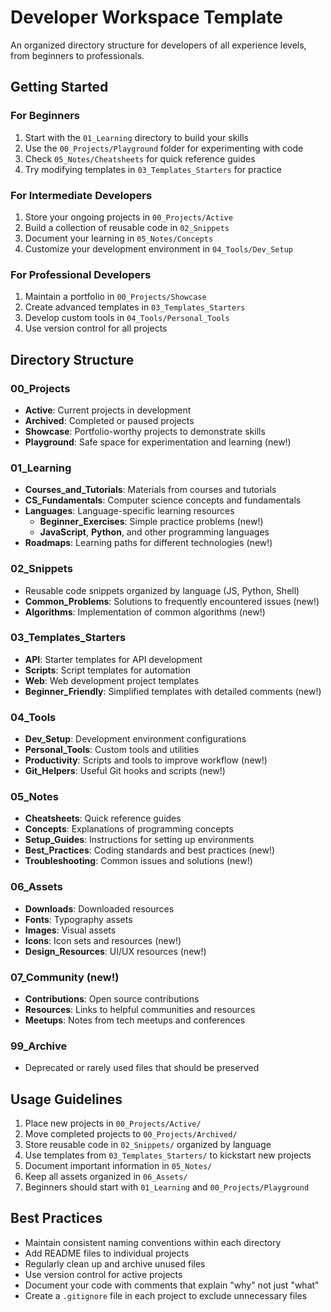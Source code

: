# Developer Workspace Template

An organized directory structure for developers of all experience levels, from beginners to professionals.

## Getting Started

### For Beginners
1. Start with the `01_Learning` directory to build your skills
2. Use the `00_Projects/Playground` folder for experimenting with code
3. Check `05_Notes/Cheatsheets` for quick reference guides
4. Try modifying templates in `03_Templates_Starters` for practice

### For Intermediate Developers
1. Store your ongoing projects in `00_Projects/Active`
2. Build a collection of reusable code in `02_Snippets`
3. Document your learning in `05_Notes/Concepts`
4. Customize your development environment in `04_Tools/Dev_Setup`

### For Professional Developers
1. Maintain a portfolio in `00_Projects/Showcase`
2. Create advanced templates in `03_Templates_Starters`
3. Develop custom tools in `04_Tools/Personal_Tools`
4. Use version control for all projects

## Directory Structure

### 00_Projects
- **Active**: Current projects in development
- **Archived**: Completed or paused projects
- **Showcase**: Portfolio-worthy projects to demonstrate skills
- **Playground**: Safe space for experimentation and learning (new!)

### 01_Learning
- **Courses_and_Tutorials**: Materials from courses and tutorials
- **CS_Fundamentals**: Computer science concepts and fundamentals
- **Languages**: Language-specific learning resources
  - **Beginner_Exercises**: Simple practice problems (new!)
  - **JavaScript**, **Python**, and other programming languages
- **Roadmaps**: Learning paths for different technologies (new!)

### 02_Snippets
- Reusable code snippets organized by language (JS, Python, Shell)
- **Common_Problems**: Solutions to frequently encountered issues (new!)
- **Algorithms**: Implementation of common algorithms (new!)

### 03_Templates_Starters
- **API**: Starter templates for API development
- **Scripts**: Script templates for automation
- **Web**: Web development project templates
- **Beginner_Friendly**: Simplified templates with detailed comments (new!)

### 04_Tools
- **Dev_Setup**: Development environment configurations
- **Personal_Tools**: Custom tools and utilities
- **Productivity**: Scripts and tools to improve workflow (new!)
- **Git_Helpers**: Useful Git hooks and scripts (new!)

### 05_Notes
- **Cheatsheets**: Quick reference guides
- **Concepts**: Explanations of programming concepts
- **Setup_Guides**: Instructions for setting up environments
- **Best_Practices**: Coding standards and best practices (new!)
- **Troubleshooting**: Common issues and solutions (new!)

### 06_Assets
- **Downloads**: Downloaded resources
- **Fonts**: Typography assets
- **Images**: Visual assets
- **Icons**: Icon sets and resources (new!)
- **Design_Resources**: UI/UX resources (new!)

### 07_Community (new!)
- **Contributions**: Open source contributions
- **Resources**: Links to helpful communities and resources
- **Meetups**: Notes from tech meetups and conferences

### 99_Archive
- Deprecated or rarely used files that should be preserved

## Usage Guidelines

1. Place new projects in `00_Projects/Active/`
2. Move completed projects to `00_Projects/Archived/`
3. Store reusable code in `02_Snippets/` organized by language
4. Use templates from `03_Templates_Starters/` to kickstart new projects
5. Document important information in `05_Notes/`
6. Keep all assets organized in `06_Assets/`
7. Beginners should start with `01_Learning` and `00_Projects/Playground`

## Best Practices

- Maintain consistent naming conventions within each directory
- Add README files to individual projects
- Regularly clean up and archive unused files
- Use version control for active projects
- Document your code with comments that explain "why" not just "what"
- Create a `.gitignore` file in each project to exclude unnecessary files